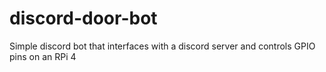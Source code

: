 # discord-door-bot
Simple discord bot that interfaces with a discord server and controls GPIO pins on an RPi 4

